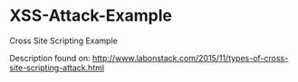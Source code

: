 # XSS-Attack-Example
Cross Site Scripting Example

Description found on: http://www.labonstack.com/2015/11/types-of-cross-site-scripting-attack.html

